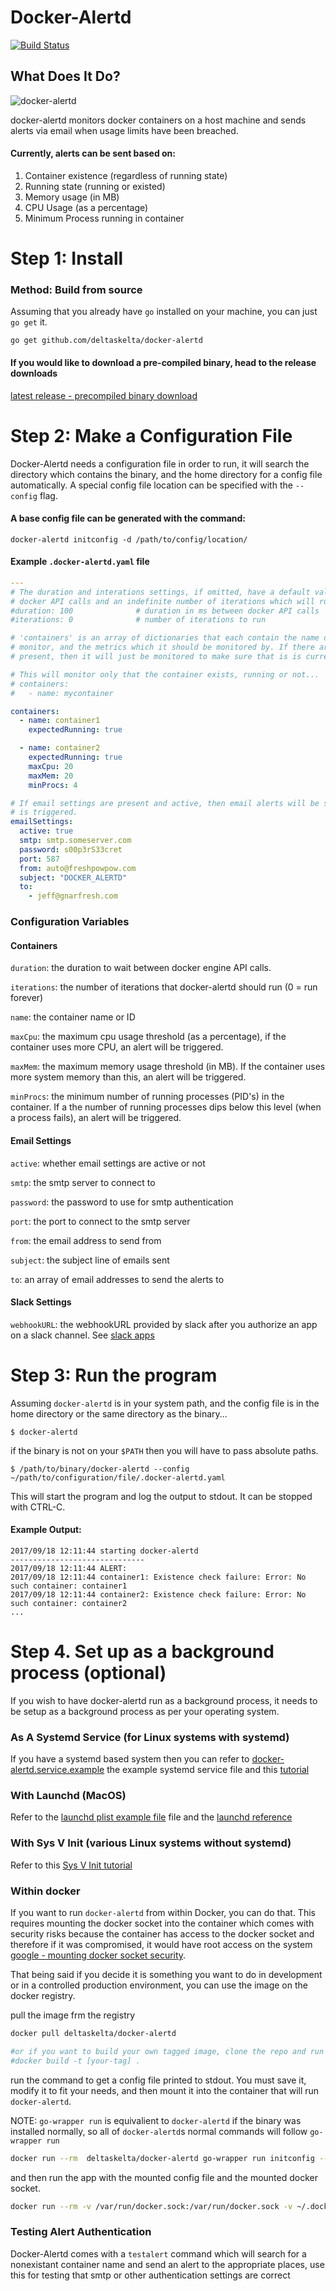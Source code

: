 # Docker-Alertd

[![Build Status](https://travis-ci.org/deltaskelta/docker-alertd.svg?branch=master)](https://travis-ci.org/deltaskelta/docker-alertd)

## What Does It Do?

![docker-alertd](./docker-alertd.gif)

docker-alertd monitors docker containers on a host machine and sends alerts via email when
usage limits have been breached.

#### Currently, alerts can be sent based on:

1. Container existence (regardless of running state)
2. Running state (running or existed)
3. Memory usage (in MB)
4. CPU Usage (as a percentage)
5. Minimum Process running in container

# Step 1: Install

### Method: Build from source

Assuming that you already have `go` installed on your machine, you can just `go get` it.

```
go get github.com/deltaskelta/docker-alertd
```

#### If you would like to download a pre-compiled binary, head to the release downloads

[latest release - precompiled binary download](https://github.com/deltaskelta/docker-alertd/releases/latest)

# Step 2: Make a Configuration File

Docker-Alertd needs a configuration file in order to run, it will search the directory
which contains the binary, and the home directory for a config file automatically. A
special config file location can be specified with the `--config` flag.

#### A base config file can be generated with the command:

```
docker-alertd initconfig -d /path/to/config/location/
```

#### Example `.docker-alertd.yaml` file
```yaml
---
# The duration and interations settings, if omitted, have a default value of 100ms between
# docker API calls and an indefinite number of iterations which will run the monitor forever
#duration: 100				# duration in ms between docker API calls
#iterations: 0				# number of iterations to run

# 'containers' is an array of dictionaries that each contain the name of a container to
# monitor, and the metrics which it should be monitored by. If there are no metrics
# present, then it will just be monitored to make sure that is is currently up.

# This will monitor only that the container exists, running or not...
# containers:
#   - name: mycontainer

containers:
  - name: container1
    expectedRunning: true

  - name: container2
    expectedRunning: true
    maxCpu: 20
    maxMem: 20
    minProcs: 4

# If email settings are present and active, then email alerts will be sent when an alert
# is triggered.
emailSettings:
  active: true
  smtp: smtp.someserver.com
  password: s00p3rS33cret
  port: 587
  from: auto@freshpowpow.com
  subject: "DOCKER_ALERTD"
  to:
    - jeff@gnarfresh.com
```

### Configuration Variables

#### Containers

`duration`: the duration to wait between docker engine API calls.

`iterations`:  the number of iterations that docker-alertd should run (0 = run forever)

`name`: the container name or ID

`maxCpu`: the maximum cpu usage threshold (as a percentage), if the container uses more
CPU, an alert will be triggered.

`maxMem`: the maximum memory usage threshold (in MB). If the container uses more system
memory than this, an alert will be triggered.

`minProcs`: the minimum number of running processes (PID's) in the container. If a the
number of running processes dips below this level (when a process fails), an alert will
be triggered.

#### Email Settings

`active`: whether email settings are active or not

`smtp`: the smtp server to connect to

`password`: the password to use for smtp authentication

`port`: the port to connect to the smtp server

`from`: the email address to send from

`subject`: the subject line of emails sent

`to`: an array of email addresses to send the alerts to

#### Slack Settings

`webhookURL`: the webhookURL provided by slack after you authorize an app on a slack
channel. See [slack apps](https://api.slack.com/apps)

# Step 3: Run the program

Assuming `docker-alertd` is in your system path, and the config file is in the home
directory or the same directory as the binary...
```
$ docker-alertd
```

if the binary is not on your `$PATH` then you will have to pass absolute paths.
```
$ /path/to/binary/docker-alertd --config ~/path/to/configuration/file/.docker-alertd.yaml
```

This will start the program and log the output to stdout. It can be stopped with CTRL-C.

#### Example Output:

```
2017/09/18 12:11:44 starting docker-alertd
------------------------------
2017/09/18 12:11:44 ALERT:
2017/09/18 12:11:44 container1: Existence check failure: Error: No such container: container1
2017/09/18 12:11:44 container2: Existence check failure: Error: No such container: container2
...
```

# Step 4. Set up as a background process (optional)

If you wish to have docker-alertd run as a background process, it needs to be setup as a
background process as per your operating system.

### As A Systemd Service (for Linux systems with systemd)

If you have a systemd based system then you can refer to [docker-alertd.service.example](https://github.com/deltaskelta/docker-alertd/blob/master/docker-alertd.service.example)
the example systemd service file and this [tutorial](https://www.digitalocean.com/community/tutorials/how-to-use-systemctl-to-manage-systemd-services-and-units)

### With Launchd (MacOS)

Refer to the [launchd plist example file](https://github.com/deltaskelta/docker-alertd/blob/master/com.github.docker-alertd.plist.example) file and the [launchd reference](http://www.launchd.info/)

### With Sys V Init (various Linux systems without systemd)

Refer to this [Sys V Init tutorial](https://www.cyberciti.biz/tips/linux-write-sys-v-init-script-to-start-stop-service.html)

### Within docker

If you want to run `docker-alertd` from within Docker, you can do that. This requires
mounting the docker socket into the container which comes with security risks because the
container has access to the docker socket and therefore if it was compromised, it would
have root access on the system [google - mounting docker socket security](https://www.google.co.kr/search?q=mounting+docker+socket+secuity).

That being said if you decide it is something you want to do in development or in a
controlled production environment, you can use the image on the docker registry.

pull the image frm the registry

```bash
docker pull deltaskelta/docker-alertd

#or if you want to build your own tagged image, clone the repo and run
#docker build -t [your-tag] .
```

run the command to get a config file printed to stdout. You must save it, modify it to fit
your needs, and then mount it into the container that will run `docker-alertd`.

NOTE: `go-wrapper run` is equivalient to `docker-alertd` if the binary was installed
normally, so all of `docker-alertd`s normal commands will follow `go-wrapper run`

```bash
docker run --rm  deltaskelta/docker-alertd go-wrapper run initconfig --stdout
```

and then run the app with the mounted config file and the mounted docker socket.

```bash
docker run --rm -v /var/run/docker.sock:/var/run/docker.sock -v ~/.docker-aled.yaml:/root/.docker-alertd.yaml deltaskelta/docker-alertd
```

### Testing Alert Authentication

Docker-Alertd comes with a `testalert` command which will search for a nonexistant
container name and send an alert to the appropriate places, use this for testing that
smtp or other authentication settings are correct
